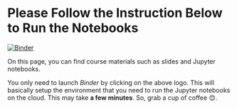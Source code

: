 # Please Follow the Instruction Below to Run the Notebooks

[![Binder](https://mybinder.org/badge_logo.svg)](https://mybinder.org/v2/gh/RahmanPeimankar/dsa-sdu-e22/master)


On this page, you can find course materials such as slides and Jupyter notebooks.

You only need to launch *Binder* by clicking on the above logo. This will basically setup the environment that you need to run the Jupyter notebooks on the cloud. This may take **a few minutes**. So, grab a cup of coffee 😊.  
